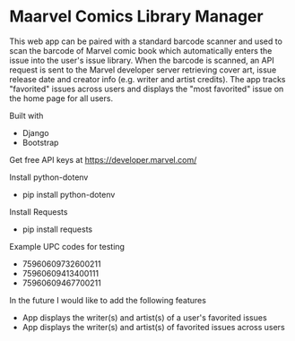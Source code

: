# Maarvel Comics Library Manager
This web app can be paired with a standard barcode scanner and used to scan the barcode of Marvel comic book which automatically enters the issue into the user's issue library.  When the barcode is scanned, an API request is sent to the Marvel developer server retrieving cover art, issue release date and creator info (e.g. writer and artist credits).  The app tracks "favorited" issues across users and displays the "most favorited" issue on the home page for all users.

Built with
* Django
* Bootstrap

Get free API keys at https://developer.marvel.com/

Install python-dotenv
* pip install python-dotenv

Install Requests
* pip install requests

Example UPC codes for testing
* 75960609732600211
* 75960609413400111
* 75960609467700211

In the future I would like to add the following features
* App displays the writer(s) and artist(s) of a user's favorited issues
* App displays the writer(s) and artist(s) of favorited issues across users

